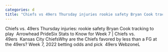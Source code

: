 ```yaml
---
categories: d
title: "Chiefs vs 49ers Thursday injuries rookie safety Bryan Cook tracking to play  Arrowhead Pride"
---
```

Chiefs vs. 49ers Thursday injuries: rookie safety Bryan Cook tracking to play&nbsp;&nbsp;Arrowhead PrideSix Stats to Know for Week 7 | Chiefs vs. 49ers&nbsp;&nbsp;Kansas City ChiefsWhy are the Chiefs favored by less than a FG at the 49ers? Week 7, 2022 betting odds and pick&nbsp;&nbsp;49ers WebzoneL